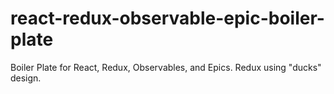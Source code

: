 # react-redux-observable-epic-boiler-plate
Boiler Plate for React, Redux, Observables, and Epics.   Redux using "ducks" design.
